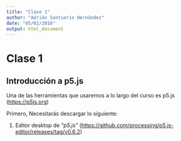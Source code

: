 ```yaml
---
title: "Clase 1"
author: "Adrián Santuario Hernández"
date: "05/02/2018"
output: html_document
---
```


# Clase 1

## Introducción a p5.js

Una de las herramientas que usaremos a lo largo del curso es p5.js (https://p5js.org)

Primero, Necesitarás descargar lo siguiente:

1. Editor desktop de *"p5.js"* (https://github.com/processing/p5.js-editor/releases/tag/v0.6.2)


